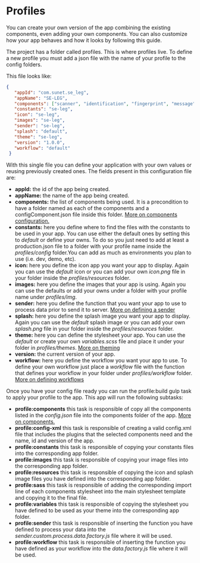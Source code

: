 # Profiles

You can create your own version of the app combining the existing components, even adding your own components. You can also customize how your app behaves and how it looks by following this guide.

The project has a folder called profiles. This is where profiles live. To define a new profile you must add a json file with the name of your profile to the config folders.

This file looks like:

```json
{
   "appId": "com.sunet.se_leg",
   "appName": "SE-LEG",
   "components": ["scanner", "identification", "fingerprint", "message"],
   "constants": "se-leg",
   "icon": "se-leg",
   "images": "se-leg",
   "sender": "se-leg",
   "splash": "default",
   "theme": "se-leg",
   "version": "1.0.0",
   "workflow": "default"
 }
 ```

 With this single file you can define your application with your own values or reusing previously created ones. The fields present in this configuration file are:

 * **appId:** the id of the app being created.
 * **appName:** the name of the app being created.
 * **components:** the list of components being used. It is a precondition to have a folder named as each of the components and a configComponent.json file inside this folder. [More on components configuration.](COMPONENTS.md)
 * **constants:** here you define where to find the files with the constants to be used in your app. You can use either the default ones by setting this to _default_ or define your owns. To do so you just need to add at least a production.json file to a folder with your profile name inside the _profiles/config_ folder.You can add as much as environments you plan to use (i.e. dev, demo, etc).
 * **icon:** here you define the icon app you want your app to display. Again you can use the _default_ icon or you can add your own _icon.png_ file in your folder inside the _profiles/resources_ folder.
 * **images:** here you define the images that your app is using. Again you can use the defaults or add your owns under a folder with your profile name under _profiles/img_.
 * **sender:** here you define the function that you want your app to use to process data prior to send it to server. [More on defining a sender](SENDERS.md)
 * **splash:** here you define the splash image you want your app to display. Again you can use the _default_ splash image or you can add your own _splash.png_ file in your folder inside the _profiles/resources_ folder.
 * **theme:** here you can define the stylesheet your app. You can use the _default_ or create your own _variables.scss_ file and place it under your folder in _profiles/themes_. [More on theming](THEMING.md)
 * **version:** the current version of your app.
 * **workflow:** here you define the workflow you want your app to use. To define your own workflow just place a _workflow_ file with the function that defines your workflow in your folder under _profiles/workflow_ folder. [More on defining workflows](WORKFLOWS.md)

 Once you have your config file ready you can run the profile:build gulp task to apply your profile to the app. This app will run the following subtasks:

 * **profile:components** this task is responsible of copy all the components listed in the _config.json_ file into the components folder of the app. [More on components.](COMPONENTS.md)
 * **profile:config-xml** this task is responsible of creating a valid config.xml file that includes the plugins that the selected components need and the name, id and version of the app.
 * **profile:constants** this task is responsible of copying your constants files into the corresponding app folder.
 * **profile:images** this task is responsible of copying your image files into the corresponding app folder.
 * **profile:resources** this task is responsible of copying the icon and splash image files you have defined into the corresponding app folder.
 * **profile:sass** this task is responsible of adding the corresponding import line of each components stylesheet into the main stylesheet template and copying it to the final file.
 * **profile:variables** this task is responsible of copying the stylesheet you have defined to be used as your theme into the corresponding app folder.
 * **profile:sender** this task is responsible of inserting the function you have defined to process your data into the _sender.custom.process.data.factory.js_ file where it will be used.
 * **profile:workflow** this task is responsible of inserting the function you have defined as your workflow into the _data.factory.js_ file where it will be used.